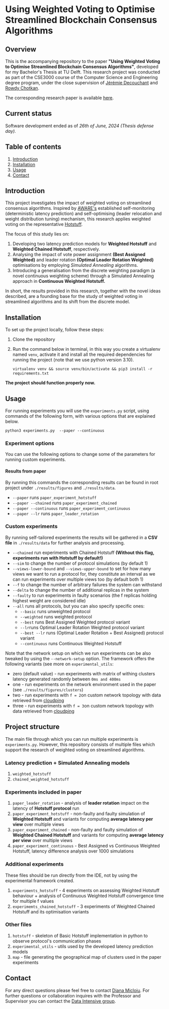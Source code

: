 # Using Weighted Voting to Optimise Streamlined Blockchain Consensus Algorithms



## Overview

This is the accompanying repository to the paper **"Using Weighted Voting to Optimise Streamlined Blockchain Consensus Algorithms"**, developed for my Bachelor's Thesis at TU Delft. This research project was conducted as part of the CSE3000 course of the Computer Science and Engineering degree program, under the close supervision of [Jérémie Decouchant](https://www.tudelft.nl/ewi/over-de-faculteit/afdelingen/software-technology/distributed-systems/people/jeremie-decouchant) and [Rowdy Chotkan](https://www.tudelft.nl/ewi/over-de-faculteit/afdelingen/software-technology/distributed-systems/people/rowdy-chotkan).

The corresponding research paper is available [here]().


## Current status
Software development ended as of _26th of June, 2024 (Thesis defense day)._

## Table of contents
1. [Introduction](#Introduction)
2. [Installation](#Installation)
3. [Usage](#Usage)
4. [Contact](#contact)

## Introduction

This project investigates the impact of weighted voting on streamlined consensus algorithms. Inspired by [AWARE's](https://doi.org/10.48550/arXiv.2011.01671) established self-monitoring (deterministic latency prediction) and self-optimising (leader relocation and weight distribution tuning) mechanism, this research applies weighted voting on the representative [Hotstuff](https://github.com/asonnino/hotstuff}).

The focus of this study lies on:

1. Developing two latency prediction models for **Weighted Hotstuff** and **Weighted Chained Hotstuff**, respectively.
2. Analysing the impact of vote power assignment **(Best Assigned Weighted)** and leader rotation **(Optimal Leader Rotation Weighted)** optimisations by employing _Simulated Annealing_ algorithms.
3. Introducing a generalisation from the discrete weighting paradigm (a novel continuous weighting scheme) through a Simulated Annealing approach in **Continuous Weighted Hotstuff.**


In short, the results provided in this research, together with the novel ideas described, are a founding base for the study of weighted voting in streamlined algorithms and its shift from the discrete model.

## Installation
To set up the project locally, follow these steps:
1. Clone the repository
2. Run the command below in terminal, in this way you create a virtualenv named `venv`, activate it and install all the required dependencies for running the project (note that we use python version 3.10).

    `virtualenv venv && source venv/bin/activate && pip3 install -r requirements.txt`

**The project should function properly now.**

## Usage
For running experiments you will use the `experiments.py` script, using commands of the following form, with various options that are explained below.

`python3 experiments.py  --paper --continuous`

### Experiment options
You can use the following options to change some of the parameters for running custom experiments.

#### Results from paper
By running this commands the corresponding results can be found in root project under `./results/figures` and `./results/data`.
- `--paper` runs `paper_experiment_hotstuff`
- `--paper --chained` runs `paper_experiment_chained`
- `--paper --continuous` runs `paper_experiment_continuous`
- `--paper --lr` runs `paper_leader_rotation`

### Custom experiments
By running self-tailored experiments the results will be gathered in a **CSV file** in `./results/data` for further analysis and processing.
- `--chained` run experiments with Chained Hotstuff **(Without this flag, experiments run with Hotstuff by default!)**
- `--sim` to change the number of protocol simulations (by default 1)
- `--views-lower-bound` and `--views-upper-bound` to set for how many views we want to run a protocol for, they constitute an interval as we can run experiments over multiple views too (by default both 1)
- `--f` to change the number of arbitrary failures the system can withstand
- `--delta` to change the number of additional replicas in the system
- `--faulty` to run experiments in faulty scenarios (the f replicas holding highest weight are considered idle)
- `--all` runs all protocols, but you can also specify specific ones:
  - `--basic` runs unweighted protocol
  - `--weighted` runs weighted protocol
  - `--best` runs Best Assigned Weighted protocol variant
  - `--lr`runs Optimal Leader Rotation Weighted protocol variant
  - `--best --lr` runs (Optimal Leader Rotation + Best Assigned) protocol variant
  - `--continuous` runs Continuous Weighted Hotstuff

Note that the network setup on which we run experiments can be also tweaked by using the `--network-setup` option. The framework offers the following variants (see more on `experimental_utils`:
- zero (default value) - run experiments with matrix of withing clusters latency generated randomly between `0ms and 400ms`
- one - run experiments on the network environment used in the paper (see `./results/figures/clusters`)
- two - run experiments with `f = 2`on custom network topology with data retrieved from [cloudping](https://www.cloudping.co/grid/latency/timeframe/1D)
- three - run experiments with `f = 3`on custom network topology with data retrieved from [cloudping](https://www.cloudping.co/grid/latency/timeframe/1D)

## Project structure

The main file through which you can run multiple experiments is `experiments.py`. However, this repository consists of multiple files which support the research of weighted voting on streamlined algorithms.

### Latency prediction + Simulated Annealing  models
1. `weighted_hotstuff`
2. `chained_weighted_hotstuff`

### Experiments included in paper
1. `paper_leader_rotation` - analysis of **leader rotation** impact on the latency of **Hotstuff protocol** run
2. `paper_experiment_hotstuff` - non-faulty and faulty simulation of **Weighted Hotstuff** and variants for computing **average latency per view** over multiple views
3. `paper_experiment_chained` - non-faulty and faulty simulation of **Weighted Chained Hotstuff** and variants for computing **average latency per view** over multiple views
4. `paper_experiment_continuous` - Best Assigned vs Continuous Weighted Hotstuff, latency difference analysis over 1000 simulations

### Additional experiments 
These files should be run directly from the IDE, not by using the experimental framework created.
1. `experiments_hotstuff` - 4 experiments on assessing Weighted Hotstuff behaviour + analysis of Continuous Weighted Hotstuff convergence time for multiple f values
2. `experimemts_chained_hotstuff` - 3 experiments of Weighted Chained Hotstuff and its optimisation variants

### Other files
1. `hotstuff` - skeleton of Basic Hotstuff implementation in python to observe protocol's communication phases 
2. `experimental_utils` - utils used by the developed latency prediction models
3. `map` - file generating the geographical map of clusters used in the paper experiments


## Contact
For any direct questions please feel free to contact [Diana Micloiu](mailto:d.micloiu@yahoo.com). For further questions or collaboration inquires with the Professor and Supervisor you can contact the [Data Intensive group](https://www.tudelft.nl/ewi/over-de-faculteit/afdelingen/software-technology/distributed-systems/contact).
